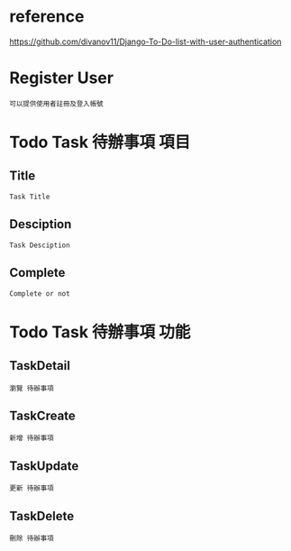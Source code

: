 # reference
https://github.com/divanov11/Django-To-Do-list-with-user-authentication

#

# Register User
    可以提供使用者註冊及登入帳號

# Todo Task 待辦事項 項目
## Title 
    Task Title
## Desciption
    Task Desciption
## Complete
    Complete or not
    
# Todo Task 待辦事項 功能
## TaskDetail 
    瀏覽 待辦事項
## TaskCreate
    新增 待辦事項
## TaskUpdate
    更新 待辦事項
## TaskDelete
    刪除 待辦事項
